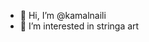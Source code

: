- 👋 Hi, I’m @kamalnaili
- 👀 I’m interested in stringa art


<!---
kamalnaili/kamalnaili is a ✨ special ✨ repository because its `README.md` (this file) appears on your GitHub profile.
You can click the Preview link to take a look at your changes.
--->
